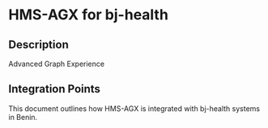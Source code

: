 # HMS-AGX for bj-health

## Description

Advanced Graph Experience

## Integration Points

This document outlines how HMS-AGX is integrated with bj-health systems in Benin.
